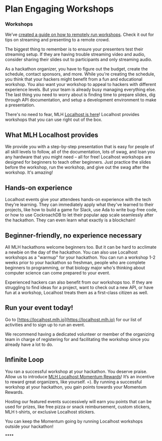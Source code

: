 # Plan Engaging Workshops

### **Workshops** 

We’ve [created a guide on how to remotely run workshops](https://news.mlh.io/bringing-your-mlh-localhost-workshop-online-03-16-2020). Check it out for tips on streaming and presenting to a remote crowd. 

The biggest thing to remember is to ensure your presenters test their streaming setup. If they are having trouble streaming video and audio, consider sharing their slides out to participants and only streaming audio. 

As a hackathon organizer, you have to figure out the budget, create the schedule, contact sponsors, and more. While you're creating the schedule, you think that your hackers might benefit from a fun and educational workshop. You also want your workshop to appeal to hackers with different experience levels. But your team is already busy managing everything else. The last thing you need to worry about is finding time to prepare slides, dig through API documentation, and setup a development environment to make a presentation.

There's no need to fear, MLH [Localhost is here](https://localhost.mlh.io)! Localhost provides workshops that you can use right out of the box.

## What MLH Localhost provides

We provide you with a step-by-step presentation that is easy for people of all skill levels to follow, all of the documentation, lots of swag, and loan you any hardware that you might need – all for free! Localhost workshops are designed for beginners to teach other beginners. Just practice the slides before the workshop, run the workshop, and give out the swag after the workshop. It's amazing!

## Hands-on experience

Localhost events give your attendees hands-on experience with the tech they're learning. They can immediately apply what they've learned to their projects, like how to build a game for Slack, use Ada to write bug-free code, or how to use CockroachDB to let their popular app scale seamlessly after the hackathon. They can even learn what exactly is a blockchain!

## Beginner-friendly, no experience necessary

All MLH hackathons welcome beginners too. But it can be hard to acclimate a newbie on the day of the hackathon. You can also use Localhost workshops as a "warmup" for your hackathon. You can run a workshop 1-2 weeks prior to your hackathon so freshman, people who are complete beginners to programming, or that biology major who's thinking about computer science can come prepared to your event.

Experienced hackers can also benefit from our workshops too. If they are struggling to find ideas for a project, want to check out a new API, or have fun at a workshop, Localhost treats them as a first-class citizen as well.

## Run your event today!

Go to [https://localhost.mlh.io](https://localhost.mlh.io) for our list of activities and to sign up to run an event.

We recommend having a dedicated volunteer or member of the organizing team in charge of registering for and facilitating the workshop since you already have a lot to do.

## Infinite Loop

You ran a successful workshop at your hackathon. You deserve praise. Allow us to introduce [MLH Localhost Momentum Rewards](https://docs.google.com/document/d/1Oubjsj1O3_HASg-d71pK6swyGpPchyleF8L3zizmG_0/edit?usp=sharing)! It’s an incentive to reward great organizers, like yourself. =\). By running a successful workshop at your hackathon, you gain points towards your Momentum Rewards.

Hosting our featured events successively will earn you points that can be used for prizes, like free pizza or snack reimbursement, custom stickers, MLH t-shirts, or exclusive Localhost stickers.

You can keep the Momentum going by running Localhost workshops outside your hackathon!

\*\*\*\*

